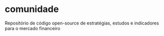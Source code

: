 # comunidade
Repositório de código open-source de estratégias, estudos e indicadores para o mercado financeiro
